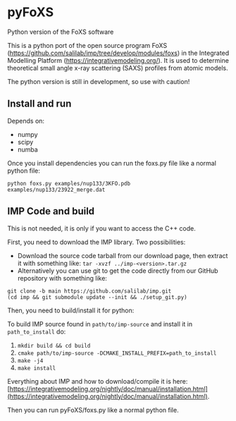 # pyFoXS
Python version of the FoXS software

This is a python port of the open source program FoXS
(https://github.com/salilab/imp/tree/develop/modules/foxs) in the
Integrated Modelling Platform (https://integrativemodeling.org/). It is used
to determine theoretical small angle x-ray scattering (SAXS) profiles
from atomic models.

The python version is still in development, so use with caution!

## Install and run

Depends on:

*   numpy
*   scipy
*   numba

Once you install dependencies you can run the foxs.py file like a normal python file:
```
python foxs.py examples/nup133/3KFO.pdb examples/nup133/23922_merge.dat
```

## IMP Code and build

This is not needed, it is only if you want to access the C++ code.

First, you need to download the IMP library. Two possibilities:

- Download the source code tarball from our download page, then extract it with something like:
`tar -xvzf ../imp-<version>.tar.gz`
- Alternatively you can use git to get the code directly from our GitHub repository with something like:
```
git clone -b main https://github.com/salilab/imp.git
(cd imp && git submodule update --init && ./setup_git.py)
```

Then, you need to build/install it for python:

To build IMP source found in `path/to/imp-source` and install it in
`path_to_install` do:

1. `mkdir build && cd build`
2. `cmake path/to/imp-source -DCMAKE_INSTALL_PREFIX=path_to_install`
3. `make -j4`
4. `make install`

Everything about IMP and how to download/compile it is here: [https://integrativemodeling.org/nightly/doc/manual/installation.html](https://integrativemodeling.org/nightly/doc/manual/installation.html).

Then you can run pyFoXS/foxs.py like a normal python file.
